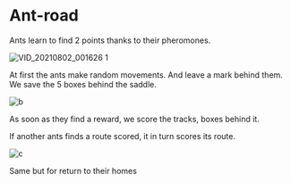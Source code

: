 # Ant-road

Ants learn to find 2 points thanks to their pheromones.



![VID_20210802_001626 1](https://user-images.githubusercontent.com/54853371/127787128-615c3fdc-50ac-4a92-9c12-7586673a2cf3.gif)

At first the ants make random movements. And leave a mark behind them. We save the 5 boxes behind the saddle.

![b](https://user-images.githubusercontent.com/54853371/127787161-f6300ef1-426b-4f60-94eb-54a77242bc59.gif)


As soon as they find a reward, we score the tracks, boxes behind it.

If another ants finds a route scored, it in turn scores its route.


![c](https://user-images.githubusercontent.com/54853371/127787174-6c31b116-4bde-4ec5-825a-a37f51ae35ee.gif)

Same but for return to their homes

